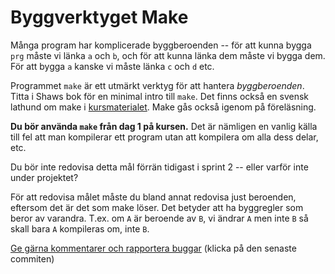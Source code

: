 # Byggverktyget Make

Många program har komplicerade byggberoenden -- för att kunna
bygga `prg` måste vi länka `a` och `b`, och för att kunna länka
dem måste vi bygga dem. För att bygga `a` kanske vi måste länka
`c` och `d` etc. 

Programmet `make` är ett utmärkt verktyg för att hantera
*byggberoenden*. Titta i Shaws bok för en minimal intro till `make`.
Det finns också en svensk lathund om make i
[kursmaterialet](https://github.com/IOOPM-UU/ioopm15/blob/master/extramaterial/lathundar/make/make.pdf). Make gås också igenom på föreläsning.

**Du bör använda `make` från dag 1 på kursen.** Det är nämligen en
vanlig källa till fel att man kompilerar ett program utan att
kompilera om alla dess delar, etc.

Du bör inte redovisa detta mål förrän tidigast i sprint 2 -- eller
varför inte under projektet? 

För att redovisa målet måste du bland annat redovisa just
beroenden, eftersom det är det som make löser. Det betyder att
ha byggregler som beror av varandra. T.ex. om `A` är beroende
av `B`, vi ändrar `A` men inte `B` så skall bara `A` kompileras
om, inte `B`. 

[Ge gärna kommentarer och rapportera buggar](https://github.com/IOOPM-UU/achievements/commits/master/U57.md) (klicka på den senaste commiten)


